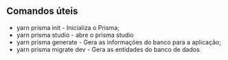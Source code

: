 ## Comandos úteis
*   yarn prisma init - Inicializa o Prisma;
*   yarn prisma studio - abre o prisma studio
*   yarn prisma generate - Gera as informações do banco para a aplicação;
*   yarn prisma migrate dev - Gera as entidades do banco de dados